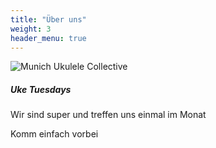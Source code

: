 ```yaml
---
title: "Über uns"
weight: 3
header_menu: true
---
```


![Munich Ukulele Collective](/images/orga.jpeg)

##### Uke Tuesdays

Wir sind super und treffen uns einmal im Monat

Komm einfach vorbei
